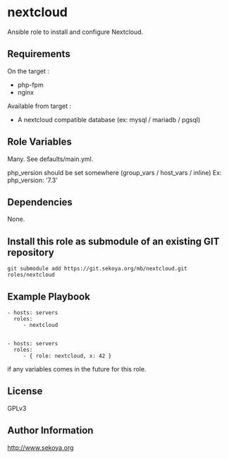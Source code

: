 # nextcloud

Ansible role to install and configure Nextcloud.

## Requirements

On the target :
* php-fpm
* nginx

Available from target :
* A nextcloud compatible database (ex: mysql / mariadb / pgsql)

## Role Variables

Many. See defaults/main.yml.

php_version should be set somewhere (group_vars / host_vars / inline)
Ex: php_version: '7.3'

## Dependencies

None.

## Install this role as submodule of an existing GIT repository

`git submodule add https://git.sekoya.org/mb/nextcloud.git roles/nextcloud`

## Example Playbook

    - hosts: servers
      roles:
         - nextcloud


    - hosts: servers
      roles:
         - { role: nextcloud, x: 42 }

if any variables comes in the future for this role.

## License

GPLv3

## Author Information

<a href="http://www.sekoya.org" target="new">http://www.sekoya.org</a>
